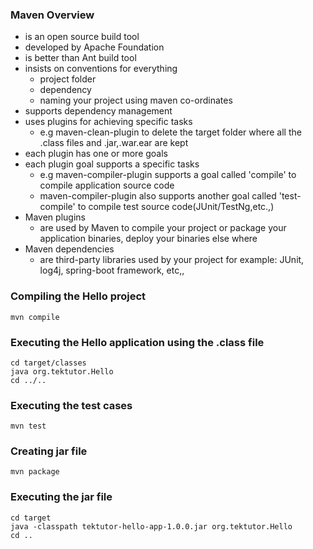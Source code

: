 ### Maven Overview
- is an open source build tool
- developed by Apache Foundation
- is better than Ant build tool
- insists on conventions for everything
    - project folder
    - dependency
    - naming your project using maven co-ordinates
 - supports dependency management
 - uses plugins for achieving specific tasks
     - e.g maven-clean-plugin to delete the target folder where all the .class files and .jar,.war.ear are kept
 - each plugin has one or more goals
 - each plugin goal supports a specific tasks
     - e.g maven-compiler-plugin supports a goal called 'compile' to compile application source code
     - maven-compiler-plugin also supports another goal called 'test-compile' to compile test source code(JUnit/TestNg,etc.,)
 - Maven plugins
     - are used by Maven to compile your project or package your application binaries, deploy your binaries else where
 - Maven dependencies
     - are third-party libraries used by your project
          for example: JUnit, log4j, spring-boot framework, etc,, 

### Compiling the Hello project
```
mvn compile
```

### Executing the Hello application using the .class file
```
cd target/classes
java org.tektutor.Hello
cd ../..
```

### Executing the test cases
```
mvn test
````

### Creating jar file 
```
mvn package
```

### Executing the jar file
```
cd target
java -classpath tektutor-hello-app-1.0.0.jar org.tektutor.Hello
cd ..
```

